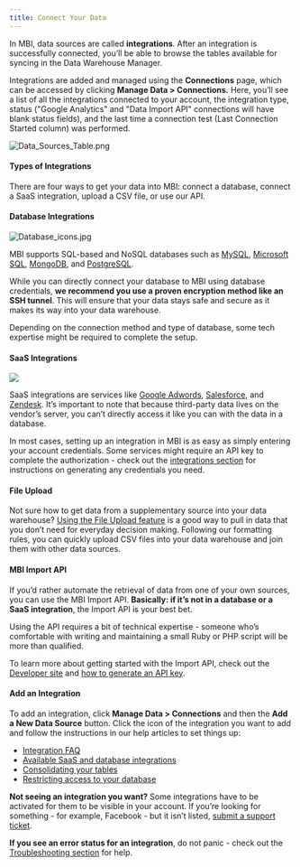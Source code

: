 ```yaml
---
title: Connect Your Data
---
```


In MBI, data sources are called **integrations**. After an integration is successfully connected, you’ll be able to browse the tables available for syncing in the Data Warehouse Manager.

Integrations are added and managed using the **Connections** page, which can be accessed by clicking **Manage Data &gt; Connections.** Here, you’ll see a list of all the integrations connected to your account, the integration type, status ("Google Analytics" and "Data Import API" connections will have blank status fields), and the last time a connection test (Last Connection Started column) was performed.

![Data\_Sources\_Table.png](../../assets/Data_Sources_Table.png)

#### Types of Integrations

There are four ways to get your data into MBI: connect a database, connect a SaaS integration, upload a CSV file, or use our API.

#### Database Integrations

![Database\_icons.jpg](../../assets/Database_icons.jpg)

MBI supports SQL-based and NoSQL databases such as [MySQL](../data-analyst/importing-data/integrations/mysql-via-ssh-tunnel.md), [Microsoft SQL](../data-analyst/importing-data/integrations/microsoft-sql-server.md), [MongoDB](../data-analyst/importing-data/integrations/mongodb-via-ssh-tunnel.md), and [PostgreSQL](../data-analyst/importing-data/integrations/postgresql.md).

While you can directly connect your database to MBI using database credentials, **we recommend you use a proven encryption method like an SSH tunnel**. This will ensure that your data stays safe and secure as it makes its way into your data warehouse.

Depending on the connection method and type of database, some tech expertise might be required to complete the setup.

#### SaaS Integrations

![](../../assets/SaaS_icons.jpg)

SaaS integrations are services like [Google Adwords](../data-analyst/importing-data/integrations/google-adwords.md), [Salesforce](../data-analyst/importing-data/integrations/salesforce.md), and [Zendesk](../data-analyst/importing-data/integrations/zendesk.md). It’s important to note that because third-party data lives on the vendor’s server, you can’t directly access it like you can with the data in a database.

In most cases, setting up an integration in MBI is as easy as simply entering your account credentials. Some services might require an API key to complete the authorization - check out the [integrations section](../data-analyst/importing-data/integrations/integrations.md) for instructions on generating any credentials you need.

#### File Upload

Not sure how to get data from a supplementary source into your data warehouse? [Using the File Upload feature](../data-analyst/importing-data/connecting-data/using-file-uploader.md) is a good way to pull in data that you don’t need for everyday decision making. Following our formatting rules, you can quickly upload CSV files into your data warehouse and join them with other data sources.

#### MBI Import API

If you’d rather automate the retrieval of data from one of your own sources, you can use the MBI Import API. **Basically: if it’s not in a database or a SaaS integration**, the Import API is your best bet.

Using the API requires a bit of technical expertise - someone who’s comfortable with writing and maintaining a small Ruby or PHP script will be more than qualified.

To learn more about getting started with the Import API, check out the [Developer site](https://devdocs.magento.com/mbi/docs/getting-started.html) and [how to generate an API key](https://devdocs.magento.com/mbi/docs/import-api.html).

#### Add an Integration

To add an integration, click **Manage Data &gt; Connections** and then the **Add a New Data Source** button. Click the icon of the integration you want to add and follow the instructions in our help articles to set things up:

* [Integration FAQ](https://support.magento.com/hc/en-us/sections/360003161871-Integration-FAQ)
* [Available SaaS and database integrations](../data-analyst/importing-data/integrations/integrations.md)
* [Consolidating your tables](../../best-practices/consolidating-your-tables.md)
* [Restricting access to your database](../../administrator/account-management/restrict-db-access.md)

**Not seeing an integration you want?** Some integrations have to be activated for them to be visible in your account. If you’re looking for something - for example, Facebook - but it isn’t listed, [submit a support ticket](../../getting-started/support.md).

**If you see an error status for an integration**, do not panic - check out the [Troubleshooting section](https://support.magento.com/hc/en-us/sections/360003078151) for help.
